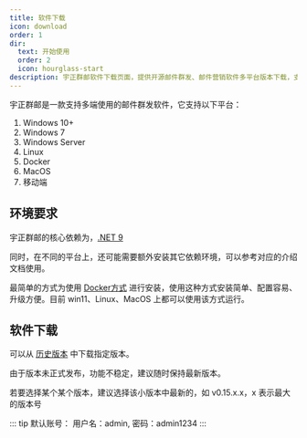 ```yaml
---
title: 软件下载
icon: download
order: 1
dir:
  text: 开始使用
  order: 2
  icon: hourglass-start
description: 宇正群邮软件下载页面，提供开源邮件群发、邮件营销软件多平台版本下载，支持 Windows、Linux、MacOS、Docker 等，助力企业和个人高效邮件群发，体验最好用的邮件群发软件。
---
```


宇正群邮是一款支持多端使用的邮件群发软件，它支持以下平台：

1. Windows 10+
2. Windows 7
3. Windows Server
4. Linux
5. Docker
6. MacOS
7. 移动端

## 环境要求

宇正群邮的核心依赖为，[.NET 9](https://dotnet.microsoft.com/en-us/download/dotnet/9.0)

同时，在不同的平台上，还可能需要额外安装其它依赖环境，可以参考对应的介绍文档使用。

最简单的方式为使用 [Docker方式](https://mail.uzoncloud.com/guide/installation/docker) 进行安装，使用这种方式安装简单、配置容易、升级方便。目前 win11、Linux、MacOS 上都可以使用该方式运行。

## 软件下载

可以从 [历史版本](/versions) 中下载指定版本。

由于版本未正式发布，功能不稳定，建议随时保持最新版本。

若要选择某个某个版本，建议选择该小版本中最新的，如 v0.15.x.x，x 表示最大的版本号


::: tip
默认账号：
用户名：admin, 密码：admin1234
:::